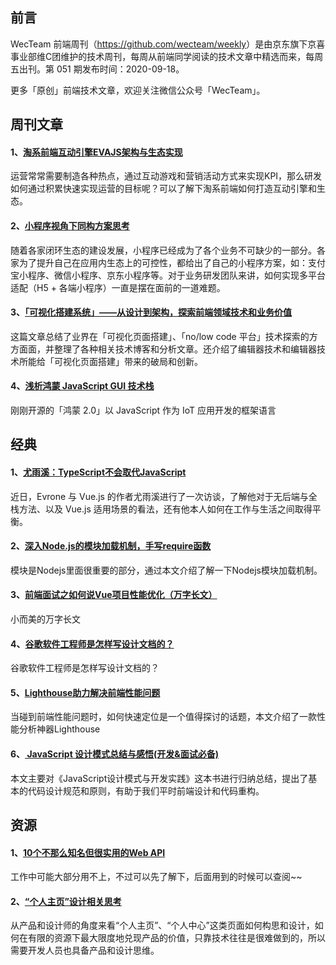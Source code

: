 ## 前言

WecTeam 前端周刊（<https://github.com/wecteam/weekly>）是由京东旗下京喜事业部维C团维护的技术周刊，每周从前端同学阅读的技术文章中精选而来，每周五出刊。第 051 期发布时间：2020-09-18。

更多「原创」前端技术文章，欢迎关注微信公众号「WecTeam」。


## 周刊文章

#### 1、[淘系前端互动引擎EVAJS架构与生态实现](https://mp.weixin.qq.com/s/MBW_WraI3BloRteINFWuwA)

运营常常需要制造各种热点，通过互动游戏和营销活动方式来实现KPI，那么研发如何通过积累快速实现运营的目标呢？可以了解下淘系前端如何打造互动引擎和生态。

#### 2、[小程序视角下同构方案思考](https://mp.weixin.qq.com/s/FuabT1-RWiZZQoq0Ul4WFg)

随着各家闭环生态的建设发展，小程序已经成为了各个业务不可缺少的一部分。各家为了提升自己在应用内生态上的可控性，都给出了自己的小程序方案，如：支付宝小程序、微信小程序、京东小程序等。对于业务研发团队来讲，如何实现多平台适配（H5 + 各端小程序）一直是摆在面前的一道难题。

#### 3、[「可视化搭建系统」——从设计到架构，探索前端领域技术和业务价值](https://zhuanlan.zhihu.com/p/164558106)

这篇文章总结了业界在「可视化页面搭建」、「no/low code 平台」技术探索的方方面面，并整理了各种相关技术博客和分析文章。还介绍了编辑器技术和编辑器技术所能给「可视化页面搭建」带来的破局和创新。

#### 4、[浅析鸿蒙 JavaScript GUI 技术栈](https://juejin.im/post/6872154561574862855)

刚刚开源的「鸿蒙 2.0」以 JavaScript 作为 IoT 应用开发的框架语言





## 经典

#### 1、[尤雨溪：TypeScript不会取代JavaScript](https://mp.weixin.qq.com/s/-pXy049GlLuqVi09wR0GDA)

近日，Evrone 与 Vue.js 的作者尤雨溪进行了一次访谈，了解他对于无后端与全栈方法、以及 Vue.js 适用场景的看法，还有他本人如何在工作与生活之间取得平衡。

#### 2、[深入Node.js的模块加载机制，手写require函数](https://segmentfault.com/a/1190000023828613)

模块是Nodejs里面很重要的部分，通过本文介绍了解一下Nodejs模块加载机制。

#### 3、[前端面试之如何说Vue项目性能优化（万字长文）](https://juejin.im/post/6857856269488193549)

小而美的万字长文

#### 4、[谷歌软件工程师是怎样写设计文档的？](https://mp.weixin.qq.com/s/7IRAFZPJB5vxle8UuEusKA)

谷歌软件工程师是怎样写设计文档的？

#### 5、[Lighthouse助力解决前端性能问题](https://www.toutiao.com/i6872601235644482055)

当碰到前端性能问题时，如何快速定位是一个值得探讨的话题，本文介绍了一款性能分析神器Lighthouse

#### 6、[ JavaScript 设计模式总结与感悟(开发&面试必备)](https://mp.weixin.qq.com/s/VeIL_yIZlkbbcgnHgd813A)

本文主要对《JavaScript设计模式与开发实践》这本书进行归纳总结，提出了基本的代码设计规范和原则，有助于我们平时前端设计和代码重构。




## 资源

#### 1、[10个不那么知名但很实用的Web API](https://mp.weixin.qq.com/s/CcVo2EqwWgtvJ9qRAwerLg)

工作中可能大部分用不上，不过可以先了解下，后面用到的时候可以查阅~~

#### 2、[“个人主页”设计相关思考](https://mp.weixin.qq.com/s/UUcqZCZjfHMa7fsruCjq_w)

从产品和设计师的角度来看“个人主页”、“个人中心”这类页面如何构思和设计，如何在有限的资源下最大限度地兑现产品的价值，只靠技术往往是很难做到的，所以需要开发人员也具备产品和设计思维。










